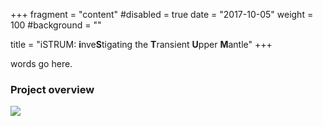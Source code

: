 +++
fragment = "content"
#disabled = true
date = "2017-10-05"
weight = 100
#background = ""

title = "iSTRUM: **i**nve**S**tigating the **T**ransient **U**pper **M**antle"
+++

words go here. 

### Project overview

![](/images/fig_2_observations.png)
